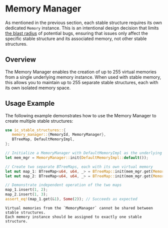 # Memory Manager

As mentioned in the previous section, each stable structure requires its own dedicated `Memory` instance.
This is an intentional design decision that limits [the blast radius](./design-principles.md) of potential bugs, ensuring that issues only affect the specific stable structure and its associated memory, not other stable structures.

## Overview

The Memory Manager enables the creation of up to 255 virtual memories from a single underlying memory instance.
When used with stable memory, this allows you to maintain up to 255 separate stable structures, each with its own isolated memory space.

## Usage Example

The following example demonstrates how to use the Memory Manager to create multiple stable structures:

```rust
use ic_stable_structures::{
   memory_manager::{MemoryId, MemoryManager},
   BTreeMap, DefaultMemoryImpl,
};

// Initialize a MemoryManager with DefaultMemoryImpl as the underlying memory
let mem_mgr = MemoryManager::init(DefaultMemoryImpl::default());

// Create two separate BTreeMaps, each with its own virtual memory
let mut map_1: BTreeMap<u64, u64, _> = BTreeMap::init(mem_mgr.get(MemoryId::new(0)));
let mut map_2: BTreeMap<u64, u64, _> = BTreeMap::init(mem_mgr.get(MemoryId::new(1)));

// Demonstrate independent operation of the two maps
map_1.insert(1, 2);
map_2.insert(1, 3);
assert_eq!(map_1.get(&1), Some(2)); // Succeeds as expected
```

```admonish warning ""
Virtual memories from the `MemoryManager` cannot be shared between stable structures.
Each memory instance should be assigned to exactly one stable structure.
```
